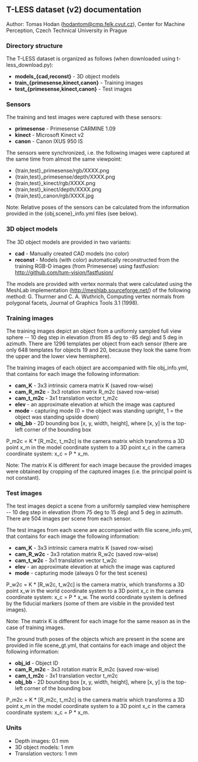 ## T-LESS dataset (v2) documentation

Author: Tomas Hodan (hodantom@cmp.felk.cvut.cz), Center for Machine Perception, Czech Technical University in Prague


### Directory structure

The T-LESS dataset is organized as follows (when downloaded using t-less_download.py):

* **models_{cad,reconst}** - 3D object models
* **train_{primesense,kinect,canon}** - Training images
* **test_{primesense,kinect,canon}** - Test images


### Sensors

The training and test images were captured with these sensors:

* **primesense** - Primesense CARMINE 1.09
* **kinect** - Microsoft Kinect v2
* **canon** - Canon IXUS 950 IS

The sensors were synchronized, i.e. the following images were captured at the
same time from almost the same viewpoint:

* {train,test}_primesense/rgb/XXXX.png
* {train,test}_primesense/depth/XXXX.png
* {train,test}_kinect/rgb/XXXX.png
* {train,test}_kinect/depth/XXXX.png
* {train,test}_canon/rgb/XXXX.jpg

Note: Relative poses of the sensors can be calculated from the information
provided in the {obj,scene}_info.yml files (see below).


### 3D object models

The 3D object models are provided in two variants:

* **cad** - Manually created CAD models (no color)
* **reconst** - Models (with color) automatically reconstructed from the training
            RGB-D images (from Primesense) using fastfusion:
            http://github.com/tum-vision/fastfusion/

The models are provided with vertex normals that were calculated using the
MeshLab implementation (http://meshlab.sourceforge.net/) of the following method:
G. Thurrner and C. A. Wuthrich, Computing vertex normals from polygonal facets,
Journal of Graphics Tools 3.1 (1998).


### Training images

The training images depict an object from a uniformly sampled full view sphere
-- 10 deg step in elevation (from 85 deg to -85 deg) and 5 deg in azimuth. There are 1296 templates per object from each sensor (there are only 648 templates for objects 19 and 20, because they look the same from the upper and the lower view hemisphere).

The training images of each object are accompanied with file obj_info.yml, that
contains for each image the following information:

* **cam_K** - 3x3 intrinsic camera matrix K (saved row-wise)
* **cam_R_m2c** - 3x3 rotation matrix R_m2c (saved row-wise)
* **cam_t_m2c** - 3x1 translation vector t_m2c
* **elev** - an approximate elevation at which the image was captured
* **mode** - capturing mode (0 = the object was standing upright, 1 = the object was
         standing upside down)
* **obj_bb** - 2D bounding box [x, y, width, height], where [x, y] is the top-left
           corner of the bounding box

P_m2c = K * [R_m2c, t_m2c] is the camera matrix which transforms a 3D point x_m
in the model coordinate system to a 3D point x_c in the camera coordinate
system: x_c = P * x_m.

Note: The matrix K is different for each image because the provided images were
obtained by cropping of the captured images (i.e. the principal point is not
constant).


### Test images

The test images depict a scene from a uniformly sampled view hemisphere
-- 10 deg step in elevation (from 75 deg to 15 deg) and 5 deg in azimuth. There are 504 images per scene from each sensor.

The test images from each scene are accompanied with file scene_info.yml, that
contains for each image the following information:

* **cam_K** - 3x3 intrinsic camera matrix K (saved row-wise)
* **cam_R_w2c** - 3x3 rotation matrix R_w2c (saved row-wise)
* **cam_t_w2c** - 3x1 translation vector t_w2c
* **elev** - an approximate elevation at which the image was captured
* **mode** - capturing mode (always 0 for the test scenes)

P_w2c = K * [R_w2c, t_w2c] is the camera matrix, which transforms a 3D point x_w
in the world coordinate system to a 3D point x_c in the camera coordinate
system: x_c = P * x_w. The world coordinate system is defined by the fiducial
markers (some of them are visible in the provided test images).

Note: The matrix K is different for each image for the same reason as in the
case of training images.

The ground truth poses of the objects which are present in the scene are
provided in file scene_gt.yml, that contains for each image and object the
following information:

* **obj_id** - Object ID
* **cam_R_m2c** - 3x3 rotation matrix R_m2c (saved row-wise)
* **cam_t_m2c** - 3x1 translation vector t_m2c
* **obj_bb** - 2D bounding box [x, y, width, height], where [x, y] is the top-left
           corner of the bounding box

P_m2c = K * [R_m2c, t_m2c] is the camera matrix which transforms a 3D point x_m
in the model coordinate system to a 3D point x_c in the camera coordinate
system: x_c = P * x_m.


### Units

* Depth images: 0.1 mm
* 3D object models: 1 mm
* Translation vectors: 1 mm
